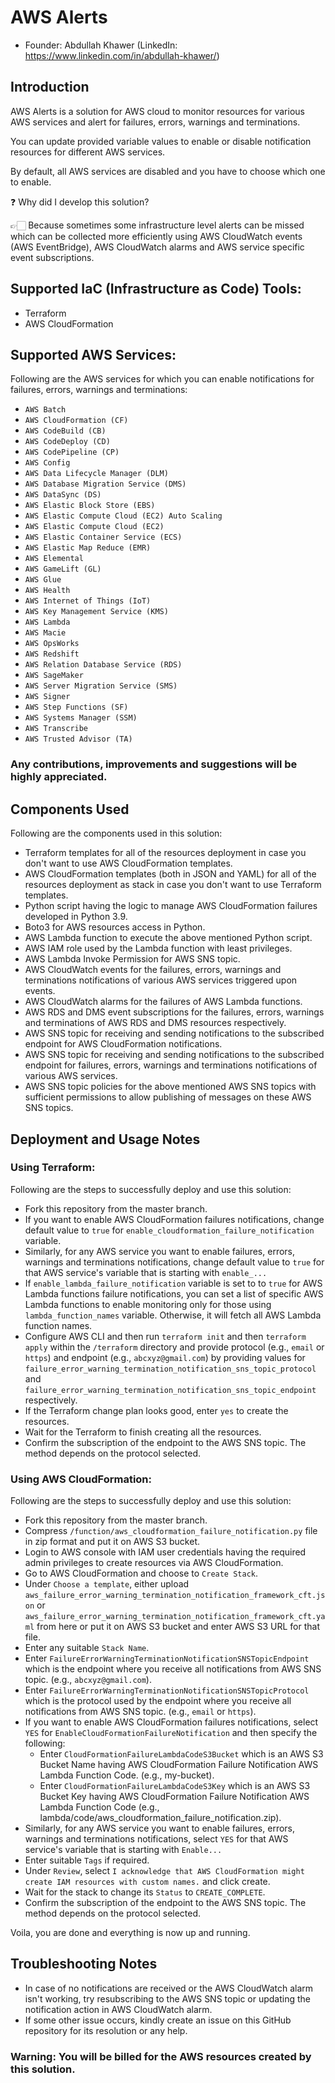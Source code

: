 # AWS Alerts

-   Founder: Abdullah Khawer (LinkedIn: https://www.linkedin.com/in/abdullah-khawer/)

## Introduction

AWS Alerts is a solution for AWS cloud to monitor resources for various AWS services and alert for failures, errors, warnings and terminations.

You can update provided variable values to enable or disable notification resources for different AWS services.

By default, all AWS services are disabled and you have to choose which one to enable.

❓ Why did I develop this solution?

👉🏻 Because sometimes some infrastructure level alerts can be missed which can be collected more efficiently using AWS CloudWatch events (AWS EventBridge), AWS CloudWatch alarms and AWS service specific event subscriptions.

## Supported IaC (Infrastructure as Code) Tools:

- Terraform
- AWS CloudFormation

## Supported AWS Services:

Following are the AWS services for which you can enable notifications for failures, errors, warnings and terminations:

-   `AWS Batch`
-   `AWS CloudFormation (CF)`
-   `AWS CodeBuild (CB)`
-   `AWS CodeDeploy (CD)`
-   `AWS CodePipeline (CP)`
-   `AWS Config`
-   `AWS Data Lifecycle Manager (DLM)`
-   `AWS Database Migration Service (DMS)`
-   `AWS DataSync (DS)`
-   `AWS Elastic Block Store (EBS)`
-   `AWS Elastic Compute Cloud (EC2) Auto Scaling`
-   `AWS Elastic Compute Cloud (EC2)`
-   `AWS Elastic Container Service (ECS)`
-   `AWS Elastic Map Reduce (EMR)`
-   `AWS Elemental`
-   `AWS GameLift (GL)`
-   `AWS Glue`
-   `AWS Health`
-   `AWS Internet of Things (IoT)`
-   `AWS Key Management Service (KMS)`
-   `AWS Lambda`
-   `AWS Macie`
-   `AWS OpsWorks`
-   `AWS Redshift`
-   `AWS Relation Database Service (RDS)`
-   `AWS SageMaker`
-   `AWS Server Migration Service (SMS)`
-   `AWS Signer`
-   `AWS Step Functions (SF)`
-   `AWS Systems Manager (SSM)`
-   `AWS Transcribe`
-   `AWS Trusted Advisor (TA)`

### Any contributions, improvements and suggestions will be highly appreciated.

## Components Used

Following are the components used in this solution:

-   Terraform templates for all of the resources deployment in case you don't want to use AWS CloudFormation templates.
-   AWS CloudFormation templates (both in JSON and YAML) for all of the resources deployment as stack in case you don't want to use Terraform templates.
-   Python script having the logic to manage AWS CloudFormation failures developed in Python 3.9.
-   Boto3 for AWS resources access in Python.
-   AWS Lambda function to execute the above mentioned Python script.
-   AWS IAM role used by the Lambda function with least privileges.
-   AWS Lambda Invoke Permission for AWS SNS topic.
-   AWS CloudWatch events for the failures, errors, warnings and terminations notifications of various AWS services triggered upon events.
-   AWS CloudWatch alarms for the failures of AWS Lambda functions.
-   AWS RDS and DMS event subscriptions for the failures, errors, warnings and terminations of AWS RDS and DMS resources respectively.
-   AWS SNS topic for receiving and sending notifications to the subscribed endpoint for AWS CloudFormation notifications.
-   AWS SNS topic for receiving and sending notifications to the subscribed endpoint for failures, errors, warnings and terminations notifications of various AWS services.
-   AWS SNS topic policies for the above mentioned AWS SNS topics with sufficient permissions to allow publishing of messages on these AWS SNS topics.

## Deployment and Usage Notes

### Using Terraform:

Following are the steps to successfully deploy and use this solution:
-   Fork this repository from the master branch.
-   If you want to enable AWS CloudFormation failures notifications, change default value to `true` for `enable_cloudformation_failure_notification` variable.
-   Similarly, for any AWS service you want to enable failures, errors, warnings and terminations notifications, change default value to `true` for that AWS service's variable that is starting with `enable_...`
-   If `enable_lambda_failure_notification` variable is set to to `true` for AWS Lambda functions failure notifications, you can set a list of specific AWS Lambda functions to enable monitoring only for those using `lambda_function_names` variable. Otherwise, it will fetch all AWS Lambda function names.
-   Configure AWS CLI and then run `terraform init` and then `terraform apply` within the `/terraform` directory and provide protocol (e.g., `email` or `https`) and endpoint (e.g., `abcxyz@gmail.com`) by providing values for `failure_error_warning_termination_notification_sns_topic_protocol` and `failure_error_warning_termination_notification_sns_topic_endpoint` respectively.
-   If the Terraform change plan looks good, enter `yes` to create the resources.
-   Wait for the Terraform to finish creating all the resources.
-   Confirm the subscription of the endpoint to the AWS SNS topic. The method depends on the protocol selected.

### Using AWS CloudFormation:

Following are the steps to successfully deploy and use this solution:
-   Fork this repository from the master branch.
-   Compress `/function/aws_cloudformation_failure_notification.py` file in zip format and put it on AWS S3 bucket.
-   Login to AWS console with IAM user credentials having the required admin privileges to create resources via AWS CloudFormation.
-   Go to AWS CloudFormation and choose to `Create Stack`.
-   Under `Choose a template`, either upload `aws_failure_error_warning_termination_notification_framework_cft.json` or `aws_failure_error_warning_termination_notification_framework_cft.yaml` from here or put it on AWS S3 bucket and enter AWS S3 URL for that file.
-   Enter any suitable `Stack Name`.
-   Enter `FailureErrorWarningTerminationNotificationSNSTopicEndpoint` which is the endpoint where you receive all notifications from AWS SNS topic. (e.g., `abcxyz@gmail.com`).
-   Enter `FailureErrorWarningTerminationNotificationSNSTopicProtocol` which is the protocol used by the endpoint where you receive all notifications from AWS SNS topic. (e.g., `email` or `https`).
-   If you want to enable AWS CloudFormation failures notifications, select `YES` for `EnableCloudFormationFailureNotification` and then specify the following:
    -   Enter `CloudFormationFailureLambdaCodeS3Bucket` which is an AWS S3 Bucket Name having AWS CloudFormation Failure Notification AWS Lambda Function Code. (e.g., my-bucket).
    -   Enter `CloudFormationFailureLambdaCodeS3Key` which is an AWS S3 Bucket Key having AWS CloudFormation Failure Notification AWS Lambda Function Code (e.g., lambda/code/aws_cloudformation_failure_notification.zip).
-   Similarly, for any AWS service you want to enable failures, errors, warnings and terminations notifications, select `YES` for that AWS service's variable that is starting with `Enable...`
-   Enter suitable `Tags` if required.
-   Under `Review`, select `I acknowledge that AWS CloudFormation might create IAM resources with custom names.` and click create.
-   Wait for the stack to change its `Status` to `CREATE_COMPLETE`.
-   Confirm the subscription of the endpoint to the AWS SNS topic. The method depends on the protocol selected.

Voila, you are done and everything is now up and running.

## Troubleshooting Notes

-   In case of no notifications are received or the AWS CloudWatch alarm isn't working, try resubscribing to the AWS SNS topic or updating the notification action in AWS CloudWatch alarm.
-   If some other issue occurs, kindly create an issue on this GitHub repository for its resolution or any help.

### Warning: You will be billed for the AWS resources created by this solution.
